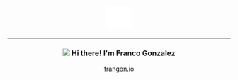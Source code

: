 <div width="20px"/>
<h3 align="center"><img src="/assets/logo.svg" width="60px"/></h3>
<div width="20px"/>

---

<h3 align="center"><img src="https://media.giphy.com/media/hvRJCLFzcasrR4ia7z/giphy.gif" width="20px"> Hi there! I'm Franco Gonzalez</h3>
<p align="center">
  <a href="https://frangon.ar">frangon.io</a>
</p>
